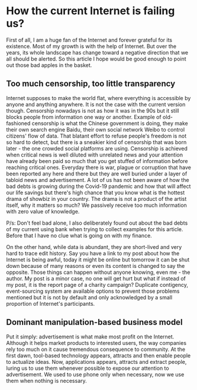 # How the current Internet is failing us?

First of all, I am a huge fan of the Internet and forever grateful for its existence. Most of my growth is with the help of Internet. But over the years, its whole landscape has change toward a negative direction that we all should be alerted. So this article I hope would be good enough to point out those bad apples in the basket.

## Too much censorship, too little transparency

Internet supposes to make the world flat, where everything is accessible by anyone and anything anywhere. It is not the case with the current version though. Censorship nowadays is not as how it was in the 90s but it still blocks people from information one way or another. Example of old-fashioned censorship is what the Chinese government is doing, they make their own search engine Baidu, their own social network Weibo to control citizens' flow of data. That blatant effort to refuse people's freedom is not so hard to detect, but there is a sneakier kind of censorship that was born later - the one crowded social platforms are using. Censorship is achieved when critical news is well diluted with unrelated news and your attention have already been paid so much that you get stuffed of information before reaching critical ones. Everyday there is war, plague or corruption that have been reported any here and there but they are well buried under a layer of tabloid news and advertisement. A lot of us has not been aware of how the bad debts is growing during the Covid-19 pandemic and how that will affect our life savings but there's high chance that you know what is the hottest drama of showbiz in your country. The drama is not a product of the artist itself, why it matters so much? We passively receive too much information with zero value of knowledge.

P/s: Don't feel bad alone, I also deliberately found out about the bad debts of my current using bank when trying to collect examples for this article. Before that I have no clue what is going on with my finance.

On the other hand, while data is abundant, they are short-lived and very hard to trace edit history. Say you have a link to my post about how the Internet is being awful, today it might be online but tomorrow it can be shut down because of many reasons or even its content is changed to say the opposite. Those things can happen without anyone knowing, even me - the author. My post is a minor case, no one will get hurt but what if instead of my post, it is the report page of a charity campaign? Duplicate contigency, event-sourcing system are available options to prevent those problems mentioned but it is not by default and only acknowledged by a small proportion of Internet's participants.

## Dominant manipulation-based business model

Put it simply: advertisement is what make most profit on the Internet. Although it helps market products to interested users, the way companies rely too much on it cause tremendous consequence to community. At the first dawn, tool-based technology appears, attracts and then enable people to actualize ideas. Now, applications appears, attracts and extract people, luring us to use them whenever possible to expose our attention to advertisement. We used to use phone only when necessary, now we use them when nothing is necessary.

